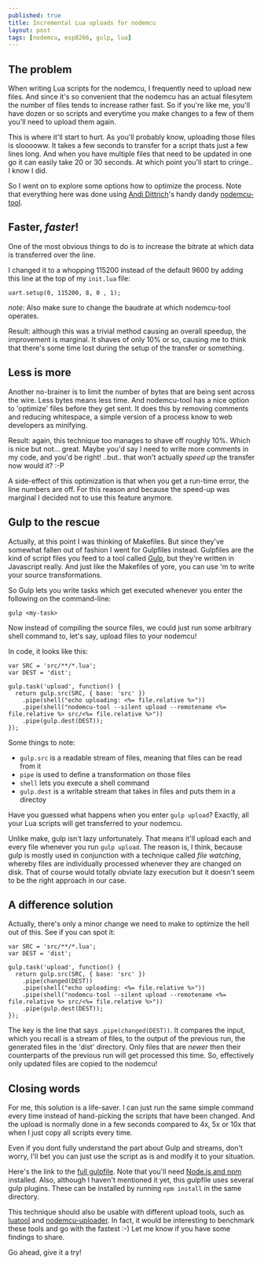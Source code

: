 ```yaml
---
published: true
title: Incremental Lua uploads for nodemcu
layout: post
tags: [nodemcu, esp8266, gulp, lua]
---
```

## The problem

When writing Lua scripts for the nodemcu, I frequently need to upload new files. And since it's so convenient that the nodemcu has an actual filesytem the number of files tends to increase rather fast. So if you're like me, you'll have dozen or so scripts and everytime you make changes to a few of them you'll need to upload them again.

This is where it'll start to hurt. As you'll probably know, uploading those files is slooooww. It takes a few seconds to transfer for a script thats just a few lines long. And when you have multiple files that need to be updated in one go it can easily take 20 or 30 seconds. At which point you'll start to cringe.. I know I did.

So I went on to explore some options how to optimize the process. Note that everything here was done using [Andi Dittrich](https://github.com/AndiDittrich)'s handy dandy [nodemcu-tool](https://www.npmjs.com/package/nodemcu-tool).

## Faster, *faster*!
One of the most obvious things to do is to increase the bitrate at which data is transferred over the line.

I changed it to a whopping 115200 instead of the default 9600 by adding this line at the top of my `init.lua` file:

`uart.setup(0, 115200, 8, 0 , 1);`

*note:* Also make sure to change the baudrate at which nodemcu-tool operates. 

Result: although this was a trivial method causing an overall speedup, the improvement is marginal. It shaves of only 10% or so, causing me to think that there's some time lost during the setup of the transfer or something.

## Less is more
Another no-brainer is to limit the number of bytes that are being sent across the wire. Less bytes means less time. And nodemcu-tool has a nice option to 'optimize' files before they get sent. It does this by removing comments and reducing whitespace, a simple version of a process know to web developers as minifying.

Result: again, this technique too manages to shave off roughly 10%. Which is nice but not... great. Maybe you'd say I need to write more comments in my code, and you'd be right! ..but.. that won't actually *speed up* the transfer now would it? :-P

A side-effect of this optimization is that when you get a run-time error, the line numbers are off. For this reason and because the speed-up was marginal I decided not to use this feature anymore.

## Gulp to the rescue

Actually, at this point I was thinking of Makefiles. But since they've somewhat fallen out of fashion I went for Gulpfiles instead. Gulpfiles are the kind of script files you feed to a tool called [Gulp](http://gulpjs.com/), but they're written in Javascript really. And just like the Makefiles of yore, you can use 'm to write your source transformations.

So Gulp lets you write tasks which get executed whenever you enter the following on the command-line:

`gulp <my-task>`

Now instead of compiling the source files, we could just run some arbitrary shell command to, let's say, upload files to your nodemcu!

In code, it looks like this:

```
var SRC = 'src/**/*.lua';
var DEST = 'dist';

gulp.task('upload', function() {
  return gulp.src(SRC, { base: 'src' })
    .pipe(shell("echo uploading: <%= file.relative %>"))
    .pipe(shell("nodemcu-tool --silent upload --remotename <%= file.relative %> src/<%= file.relative %>"))
    .pipe(gulp.dest(DEST));
});
```

Some things to note:

* `gulp.src` is a readable stream of files, meaning that files can be read from it
* `pipe` is used to define a transformation on those files
* `shell` lets you execute a shell command 
* `gulp.dest` is a writable stream that takes in files and puts them in a directoy

Have you guessed what happens when you enter `gulp upload`? Exactly, all your Lua scripts will get transferred to your nodemcu. 

Unlike make, gulp isn't lazy unfortunately. That means it'll upload each and every file whenever you run `gulp upload`. The reason is, I think, because gulp is mostly used in conjunction with a technique called *file watching*, whereby files are individually processed whenever they are changed on disk. That of course would totally obviate lazy execution but it doesn't seem to be the right approach in our case.

## A difference solution

Actually, there's only a minor change we need to make to optimize the hell out of this. See if you can spot it:

```
var SRC = 'src/**/*.lua';
var DEST = 'dist';

gulp.task('upload', function() {
  return gulp.src(SRC, { base: 'src' })
    .pipe(changed(DEST))
    .pipe(shell("echo uploading: <%= file.relative %>"))
    .pipe(shell("nodemcu-tool --silent upload --remotename <%= file.relative %> src/<%= file.relative %>"))
    .pipe(gulp.dest(DEST));
});
```

The key is the line that says `.pipe(changed(DEST))`. It compares the input, which you recall is a stream of files, to the output of the previous run, the generated files in the 'dist' directory. Only files that are *newer* then their counterparts of the previous run will get processed this time. So, effectively only updated files are copied to the nodemcu!

## Closing words

For me, this solution is a life-saver. I can just run the same simple command every time instead of hand-picking the scripts that have been changed. And the upload is normally done in a few seconds compared to 4x, 5x or 10x that when I just copy all scripts every time.

Even if you dont fully understand the part about Gulp and streams, don't worry, I'll bet you can just use the script as is and modify it to your situation. 

Here's the link to the [full gulpfile](https://gist.github.com/remcoder/408c1979055810d29e3fbd622c51500a). Note that you'll need [Node.js and npm](https://nodejs.org) installed. Also, although I haven't mentioned it yet, this gulpfile uses several gulp plugins. These can be installed by running `npm install` in the same directory.

This technique should also be usable with different upload tools, such as [luatool](https://github.com/4refr0nt/luatool) and [nodemcu-uploader](https://github.com/kmpm/nodemcu-uploader). In fact, it would be interesting to benchmark these tools and go with the fastest :-) Let me know if you have some findings to share.

Go ahead, give it a try!